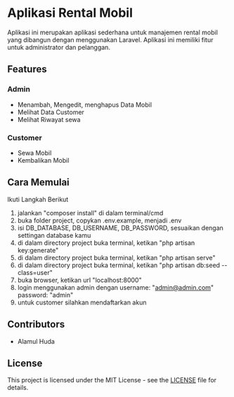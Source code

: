 # Aplikasi Rental Mobil

Aplikasi ini merupakan aplikasi sederhana untuk manajemen rental mobil yang dibangun dengan menggunakan Laravel. Aplikasi ini memiliki fitur untuk administrator dan pelanggan.

## Features

### Admin
- Menambah, Mengedit, menghapus Data Mobil
- Melihat Data Customer
- Melihat Riwayat sewa

### Customer
- Sewa Mobil
- Kembalikan Mobil  

## Cara Memulai

Ikuti Langkah Berikut

1. jalankan "composer install" di dalam terminal/cmd
2. buka folder project, copykan .env.example, menjadi .env
3. isi DB_DATABASE, DB_USERNAME, DB_PASSWORD, sesuaikan dengan settingan database kamu
4. di dalam directory project buka terminal, ketikan "php artisan key:generate"
5. di dalam directory project buka terminal, ketikan "php artisan serve"
6. di dalam directory project buka terminal, ketikan "php artisan db:seed --class=user"
7. buka browser, ketikan url "localhost:8000"
8. login menggunakan admin dengan username: "admin@admin.com" password: "admin"
9. untuk customer silahkan mendaftarkan akun

## Contributors

- Alamul Huda

## License

This project is licensed under the MIT License - see the [LICENSE](LICENSE) file for details.
